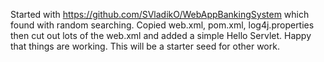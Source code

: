 

Started with https://github.com/SVladikO/WebAppBankingSystem which found with random searching.   Copied web.xml, pom.xml, log4j.properties
then cut out lots of the web.xml and added a simple Hello Servlet.  Happy that things are working.  This will be a starter seed for 
other work.

